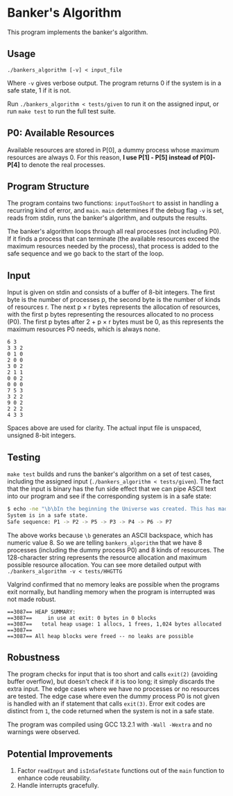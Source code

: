 # Banker's Algorithm

This program implements the banker's algorithm.


## Usage

```
./bankers_algorithm [-v] < input_file
```

Where `-v` gives verbose output. The program returns 0 if the system is in a safe state, 1 if it is not.

Run `./bankers_algorithm < tests/given` to run it on the assigned input, or run `make test` to run the full test suite.


## P0: Available Resources

Available resources are stored in P[0], a dummy process whose maximum resources are always 0. For this reason, **I use P[1] - P[5] instead of P[0]-P[4]** to denote the real processes.


## Program Structure

The program contains two functions: `inputTooShort` to assist in handling a recurring kind of error, and `main`. `main` determines if the debug flag `-v` is set, reads from stdin, runs the banker's algorithm, and outputs the results.

The banker's algorithm loops through all real processes (not including P0). If it finds a process that can terminate (the available resources exceed the maximum resources needed by the process), that process is added to the safe sequence and we go back to the start of the loop.


## Input

Input is given on stdin and consists of a buffer of 8-bit integers. The first byte is the number of processes p, the second byte is the number of kinds of resources r. The next p × r bytes represents the allocation of resources, with the first p bytes representing the resources allocated to no process (P0). The first p bytes after 2 + p × r bytes must be 0, as this represents the maximum resources P0 needs, which is always none.

```
6 3
3 3 2
0 1 0
2 0 0
3 0 2
2 1 1
0 0 2
0 0 0
7 5 3
3 2 2
9 0 2
2 2 2
4 3 3
```
Spaces above are used for clarity. The actual input file is unspaced, unsigned 8-bit integers.


## Testing

`make test` builds and runs the banker's algorithm on a set of test cases, including the assigned input (`./bankers_algorithm < tests/given`). The fact that the input is binary has the fun side effect that we can pipe ASCII text into our program and see if the corresponding system is in a safe state:

``` bash
$ echo -ne "\b\bIn the beginning the Universe was created. This has made a lot of people very angry and been widely regarded as a bad move. - DA" | ./bankers_algorithm
System is in a safe state.
Safe sequence: P1 -> P2 -> P5 -> P3 -> P4 -> P6 -> P7
```

The above works because `\b` generates an ASCII backspace, which has numeric value 8. So we are telling `bankers_algorithm` that we have 8 processes (including the dummy process P0) and 8 kinds of resources. The 128-character string represents the resource allocation and maximum possible resource allocation. You can see more detailed output with `./bankers_algorithm -v < tests/HHGTTG`

Valgrind confirmed that no memory leaks are possible when the programs exit normally, but handling memory when the program is interrupted was not made robust.

```
==3087== HEAP SUMMARY:
==3087==     in use at exit: 0 bytes in 0 blocks
==3087==   total heap usage: 1 allocs, 1 frees, 1,024 bytes allocated
==3087==
==3087== All heap blocks were freed -- no leaks are possible
```


## Robustness

The program checks for input that is too short and calls `exit(2)` (avoiding buffer overflow), but doesn't check if it is too long; it simply discards the extra input. The edge cases where we have no processes or no resources are tested. The edge case where even the dummy process P0 is not given is handled with an if statement that calls `exit(3)`. Error exit codes are distinct from `1`, the code returned when the system is not in a safe state.

The program was compiled using GCC 13.2.1 with `-Wall -Wextra` and no warnings were observed.


## Potential Improvements

1. Factor `readInput` and `isInSafeState` functions out of the `main` function to enhance code reusability.
2. Handle interrupts gracefully.
